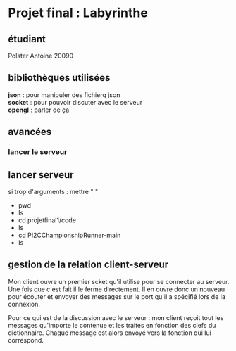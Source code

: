 # Projet final : Labyrinthe 

## étudiant 

Polster Antoine 20090

## bibliothèques utilisées 

__json__ : pour manipuler des fichierq json   
__socket__ : pour pouvoir discuter avec le serveur  
__opengl__ : parler de ça

## avancées 
### lancer le serveur 

## lancer serveur
si trop d'arguments : mettre " "
* pwd
* ls
* cd projetfinal1/code
* ls
* cd PI2CChampionshipRunner-main
* ls

## gestion de la relation client-serveur
Mon client ouvre un premier scket qu'il utilise pour se connecter au serveur. Une fois que c'est fait il le ferme directement.
Il en ouvre donc un nouveau pour écouter et envoyer des messages sur le port qu'il a spécifié lors de la connexion.

Pour ce qui est de la discussion avec le serveur : mon client reçoit tout les messages qu'importe le contenue et les traites en fonction des clefs du dictionnaire. Chaque message est alors envoyé vers la fonction qui lui correspond.
